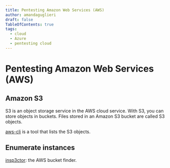 ```yaml
---
title: Pentesting Amazon Web Services (AWS)
author: amandaguglieri
draft: false
TableOfContents: true
tags:
  - cloud
  - Azure
  - pentesting cloud
---
```


# Pentesting Amazon Web Services (AWS)



## Amazon S3

S3 is an object storage service in the AWS cloud service. With S3, you can store objects in buckets. Files stored in an Amazon S3 bucket are called S3 objects.

[aws-cli](aws-cli.md) is a tool that lists the S3 objects.

## Enumerate instances

[insp3ctor](https://github.com/brianwarehime/inSp3ctor): the AWS bucket finder.

